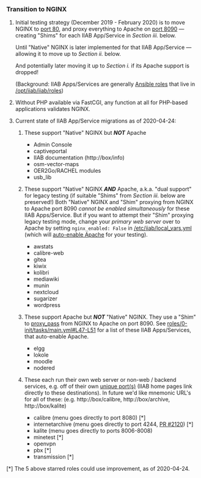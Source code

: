 ### Transition to NGINX

1. Initial testing strategy (December 2019 - February 2020) is to move NGINX to [port 80](https://github.com/iiab/iiab/wiki/IIAB-Networking#list-of-ports--services), and proxy everything to Apache on [port 8090](https://github.com/iiab/iiab/wiki/IIAB-Networking#list-of-ports--services) &mdash; creating "Shims" for each IIAB App/Service in *Section iii.* below.

   Until "Native" NGINX is later implemented for that IIAB App/Service &mdash; allowing it to move up to *Section ii.* below.

   And potentially later moving it up to *Section i.* if its Apache support is dropped!
   
   (Background: IIAB Apps/Services are generally [Ansible roles](https://github.com/iiab/iiab/wiki/IIAB-Contributors-Guide#ansible) that live in [/opt/iiab/iiab/roles](https://github.com/iiab/iiab/tree/master/roles))

2. Without PHP available via FastCGI, any function at all for PHP-based applications validates NGINX.

3. Current state of IIAB App/Service migrations as of 2020-04-24:

   1. These support "Native" NGINX but ***NOT*** Apache
      * Admin Console
      * captiveportal
      * IIAB documentation (http://box/info)
      * osm-vector-maps
      * OER2Go/RACHEL modules
      * usb_lib

   2. These support "Native" NGINX ***AND*** Apache, a.k.a. "dual support" for legacy testing (if suitable "Shims" from *Section iii.* below are preserved!)  Both "Native" NGINX and "Shim" proxying from NGINX to Apache port 8090 *cannot be enabled simultaneously* for these IIAB Apps/Service.  But if you want to attempt their "Shim" proxying legacy testing mode, change your *primary web server* over to Apache by setting `nginx_enabled: False` in [/etc/iiab/local_vars.yml](http://wiki.laptop.org/go/IIAB/FAQ#What_is_local_vars.yml_and_how_do_I_customize_it.3F) (which will [auto-enable Apache](../0-init/tasks/main.yml#L47-L51) for your testing).
      * awstats
      * calibre-web
      * gitea
      * kiwix
      * kolibri
      * mediawiki
      * munin
      * nextcloud
      * sugarizer
      * wordpress

   3. These support Apache but ***NOT*** "Native" NGINX.  They use a "Shim" to [proxy_pass](https://docs.nginx.com/nginx/admin-guide/web-server/reverse-proxy/) from NGINX to Apache on port 8090.  See [roles/0-init/tasks/main.yml#L47-L51](../0-init/tasks/main.yml#L47-L51) for a list of these IIAB Apps/Services, that auto-enable Apache.
      * elgg
      * lokole
      * moodle
      * nodered

   4. These each run their own web server or non-web / backend services, e.g. off of their own [unique port(s)](https://github.com/iiab/iiab/wiki/IIAB-Networking#list-of-ports--services) (IIAB home pages link directly to these destinations).  In future we'd like mnemonic URL's for all of these: (e.g. http://box/calibre, http://box/archive, http://box/kalite)
      * calibre (menu goes directly to port 8080) [*]
      * internetarchive (menu goes directly to port 4244, [PR #2120](https://github.com/iiab/iiab/pull/2120)) [*]
      * kalite (menu goes directly to ports 8006-8008)
      * minetest [*]
      * openvpn
      * pbx [*]
      * transmission [*]

[*] The 5 above starred roles could use improvement, as of 2020-04-24.
